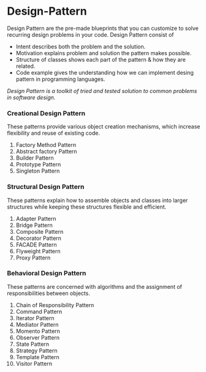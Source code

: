 # Design-Pattern
Design Pattern are the pre-made blueprints that you can customize to solve recurring design problems in your code.
Design Pattern consist of 
* Intent describes both the problem and the solution.
* Motivation explains problem and solution the pattern makes possible.
* Structure of classes shows each part of the pattern & how they are related.
* Code example gives the understanding how we can implement desing pattern in programming languages.

*Design Pattern is a toolkit of tried and tested solution to common problems in software design.*

### Creational Design Pattern
These patterns provide various object creation mechanisms, which increase flexibility and reuse of existing code.
1. Factory Method Pattern
2. Abstract factory Pattern
3. Builder Pattern
4. Prototype Pattern
5. Singleton Pattern

### Structural Design Pattern
These patterns explain how to assemble objects and classes into larger structures while keeping these structures flexible and efficient.
1. Adapter Pattern
2. Bridge Pattern
3. Composite Pattern
4. Decorator Pattern
5. FACADE Pattern
6. Flyweight Pattern
7. Proxy Pattern

### Behavioral Design Pattern
These patterns are concerned with algorithms and the assignment of responsibilities between objects.
1. Chain of Responsibility Pattern
2. Command Pattern
3. Iterator Pattern
4. Mediator Pattern
5. Momento Pattern
6. Observer Pattern
7. State Pattern
8. Strategy Pattern
9. Template Pattern
10. Visitor Pattern
